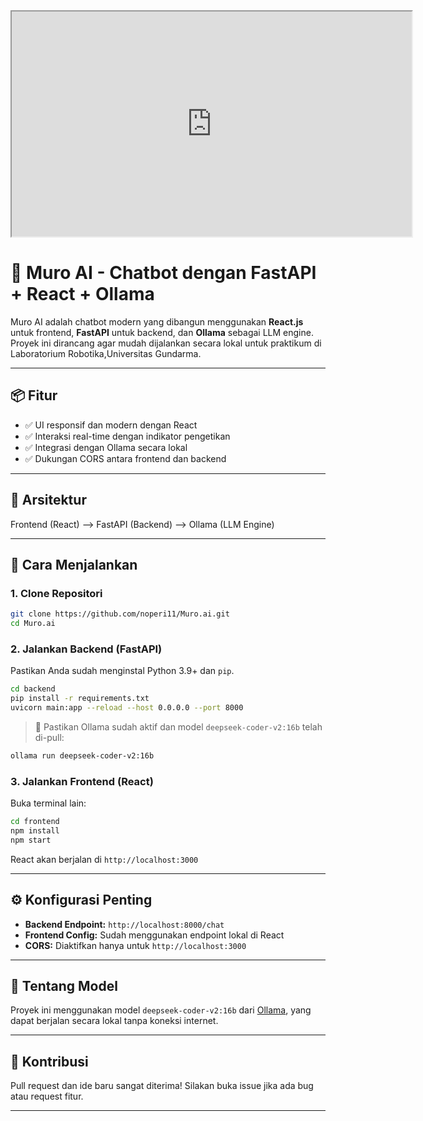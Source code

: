  <iframe src="https://drive.google.com/file/d/1w2bT-UwlKGlsUQCT2dKYUqrArwILRZOo/view?usp=sharing" width="640" height="360" allow="autoplay"></iframe>

# 💬 Muro AI - Chatbot dengan FastAPI + React + Ollama

Muro AI adalah chatbot modern yang dibangun menggunakan **React.js** untuk frontend, **FastAPI** untuk backend, dan **Ollama** sebagai LLM engine. Proyek ini dirancang agar mudah dijalankan secara lokal untuk praktikum di Laboratorium Robotika,Universitas Gundarma.

---

## 📦 Fitur

- ✅ UI responsif dan modern dengan React
- ✅ Interaksi real-time dengan indikator pengetikan
- ✅ Integrasi dengan Ollama secara lokal
- ✅ Dukungan CORS antara frontend dan backend

---

## 🧠 Arsitektur

Frontend (React) --> FastAPI (Backend) --> Ollama (LLM Engine)

---

## 🚀 Cara Menjalankan

### 1. Clone Repositori
```bash
git clone https://github.com/noperi11/Muro.ai.git
cd Muro.ai
````

### 2. Jalankan Backend (FastAPI)

Pastikan Anda sudah menginstal Python 3.9+ dan `pip`.

```bash
cd backend
pip install -r requirements.txt
uvicorn main:app --reload --host 0.0.0.0 --port 8000
```

> 📍 Pastikan Ollama sudah aktif dan model `deepseek-coder-v2:16b` telah di-pull:

```bash
ollama run deepseek-coder-v2:16b
```

### 3. Jalankan Frontend (React)

Buka terminal lain:

```bash
cd frontend
npm install
npm start
```

React akan berjalan di `http://localhost:3000`

---

## ⚙️ Konfigurasi Penting

* **Backend Endpoint:** `http://localhost:8000/chat`
* **Frontend Config:** Sudah menggunakan endpoint lokal di React
* **CORS:** Diaktifkan hanya untuk `http://localhost:3000`

---

## 🧠 Tentang Model

Proyek ini menggunakan model `deepseek-coder-v2:16b` dari [Ollama](https://ollama.com/), yang dapat berjalan secara lokal tanpa koneksi internet.

---

## 🤝 Kontribusi

Pull request dan ide baru sangat diterima! Silakan buka issue jika ada bug atau request fitur.

---
